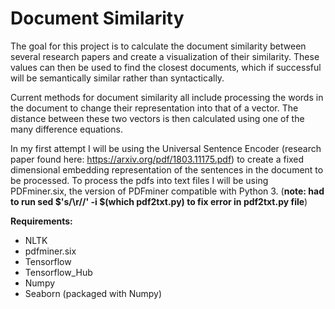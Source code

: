 # Document Similarity
The goal for this project is to calculate the document similarity between several research papers and create a visualization of their similarity. These values can then be used to find the closest documents, which if successful will be semantically similar rather than syntactically. 

Current methods for document similarity all include processing the words in the document to change their representation into that of a vector. The distance between these two vectors is then calculated using one of the many difference equations.

In my first attempt I will be using the Universal Sentence Encoder (research paper found here: https://arxiv.org/pdf/1803.11175.pdf) to create a fixed dimensional embedding representation of the sentences in the document to be processed. To process the pdfs into text files I will be using PDFminer.six, the version of PDFminer compatible with Python 3. (**note: had to run sed $'s/\r//' -i $(which pdf2txt.py) to fix error in pdf2txt.py file**)

**Requirements:**
 - NLTK 
 - pdfminer.six
 - Tensorflow
 - Tensorflow_Hub
 - Numpy
 - Seaborn (packaged with Numpy)






